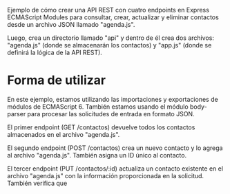 
Ejemplo de cómo crear una API REST con cuatro endpoints en Express ECMAScript Modules para consultar, crear, actualizar y eliminar contactos desde un archivo JSON llamado "agenda.js".

Luego, crea un directorio llamado "api" y dentro de él crea dos archivos: "agenda.js" (donde se almacenarán los contactos) y "app.js" (donde se definirá la lógica de la API REST).

# Forma de utilizar
En este ejemplo, estamos utilizando las importaciones y exportaciones de módulos de ECMAScript 6. También estamos usando el módulo body-parser para procesar las solicitudes de entrada en formato JSON.

El primer endpoint (GET /contactos) devuelve todos los contactos almacenados en el archivo "agenda.js".

El segundo endpoint (POST /contactos) crea un nuevo contacto y lo agrega al archivo "agenda.js". También asigna un ID único al contacto.

El tercer endpoint (PUT /contactos/:id) actualiza un contacto existente en el archivo "agenda.js" con la información proporcionada en la solicitud. También verifica que
